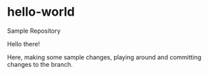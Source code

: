 # hello-world
Sample Repository

Hello there! 

Here, making some sample changes, playing around and committing changes to the branch.
